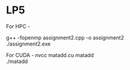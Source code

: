 # LP5
For HPC - 

g++ -fopenmp assignment2.cpp -o assignment2 <br />
./assignment2.exe

For CUDA - 
nvcc matadd.cu matadd <br />
./matadd